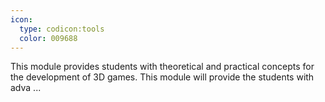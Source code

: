 ```yaml
---
icon:
  type: codicon:tools
  color: 009688
---
```


This module provides students with theoretical and practical concepts for the development of 3D games. This module will provide the students with adva ... 
